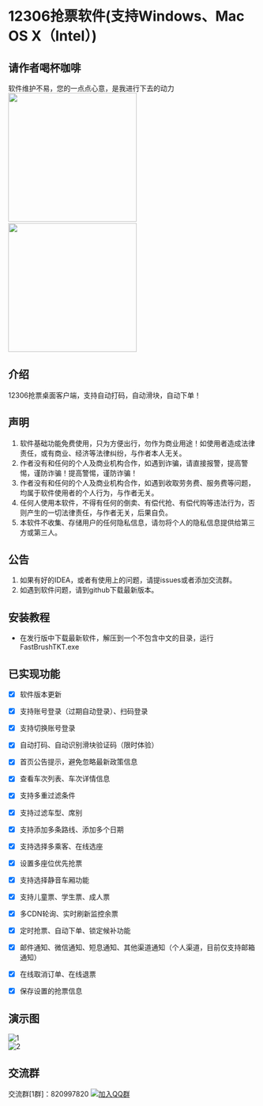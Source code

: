 # 12306抢票软件(支持Windows、Mac OS X（Intel）)


## 请作者喝杯咖啡
软件维护不易，您的一点点心意，是我进行下去的动力  
<img src="https://github.com/JamesLee66/ticket-client/assets/73157953/1cb6b13b-c642-4bf3-aefe-7c40018785a1" width="260px">&emsp;&emsp;&emsp;&emsp;&emsp;&emsp;&emsp;&emsp;&emsp;
<img src="https://github.com/JamesLee66/ticket-client/assets/73157953/43937e72-0aff-475b-b208-076733d107bc" width="260px">

## 介绍
12306抢票桌面客户端，支持自动打码，自动滑块，自动下单！

## 声明
1. 软件基础功能免费使用，只为方便出行，勿作为商业用途！如使用者造成法律责任，或有商业、经济等法律纠纷，与作者本人无关。
2. 作者没有和任何的个人及商业机构合作，如遇到诈骗，请直接报警，提高警惕，谨防诈骗！提高警惕，谨防诈骗！
3. 作者没有和任何的个人及商业机构合作，如遇到收取劳务费、服务费等问题，均属于软件使用者的个人行为，与作者无关。
4. 任何人使用本软件，不得有任何的倒卖、有偿代抢、有偿代购等违法行为，否则产生的一切法律责任，与作者无关，后果自负。
5. 本软件不收集、存储用户的任何隐私信息，请勿将个人的隐私信息提供给第三方或第三人。

## 公告
1. 如果有好的IDEA，或者有使用上的问题，请提issues或者添加交流群。
2. 如遇到软件问题，请到github下载最新版本。

## 安装教程
- 在发行版中下载最新软件，解压到一个不包含中文的目录，运行FastBrushTKT.exe

## 已实现功能
- [x] 软件版本更新
- [x] 支持账号登录（过期自动登录）、扫码登录
- [x] 支持切换账号登录
- [x] 自动打码、自动识别滑块验证码（限时体验）
- [x] 首页公告提示，避免忽略最新政策信息
- [x] 查看车次列表、车次详情信息
- [x] 支持多重过滤条件
- [x] 支持过滤车型、席别
- [x] 支持添加多条路线、添加多个日期
- [x] 支持选择多乘客、在线选座
- [x] 设置多座位优先抢票
- [x] 支持选择静音车厢功能
- [x] 支持儿童票、学生票、成人票
- [x] 多CDN轮询、实时刷新监控余票
- [x] 定时抢票、自动下单、锁定候补功能
- [x] 邮件通知、微信通知、短息通知、其他渠道通知（个人渠道，目前仅支持邮箱通知）
- [x] 在线取消订单、在线退票
- [x] 保存设置的抢票信息




## 演示图
![1](https://user-images.githubusercontent.com/73157953/197713472-1912c125-f39c-4f26-93b8-23584edb4d32.png)  
![2](https://user-images.githubusercontent.com/73157953/197926344-47f21c2d-dbca-4d2f-a034-1185dd9386fb.jpg)



## 交流群
[//]: # ([![加入QQ群]&#40;https://img.shields.io/badge/已满-820997820-blue.svg&#41;]&#40;https://qm.qq.com/cgi-bin/qm/qr?k=uJhvux3LzxImRShPvr2NvQvJCVBNB2qy&jump_from=webapi&authKey=mb5NNaSN15d5UT+fRGu708OdpeWOmjS8YonE4sTnlevrv3S+acgQgWtORYCB/Fr+&#41;)
交流群[1群]：820997820 [![加入QQ群](https://pub.idqqimg.com/wpa/images/group.png)](https://qm.qq.com/cgi-bin/qm/qr?k=uJhvux3LzxImRShPvr2NvQvJCVBNB2qy&jump_from=webapi&authKey=mb5NNaSN15d5UT+fRGu708OdpeWOmjS8YonE4sTnlevrv3S+acgQgWtORYCB/Fr+)  

